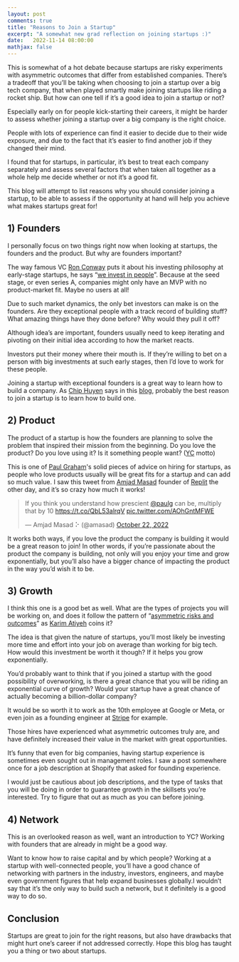 ```yaml
---
layout: post
comments: true
title: "Reasons to Join a Startup"
excerpt: "A somewhat new grad reflection on joining startups :)"
date:   2022-11-14 08:00:00
mathjax: false
---
```


This is somewhat of a hot debate because startups are risky experiments with asymmetric outcomes that differ from established companies. There’s a tradeoff that you’ll be taking when choosing to join a startup over a big tech company, that when played smartly make joining startups like riding a rocket ship. But how can one tell if it’s a good idea to join a startup or not?

Especially early on for people kick-starting their careers, it might be harder to assess whether joining a startup over a big company is the right choice.

People with lots of experience can find it easier to decide due to their wide exposure, and due to the fact that it’s easier to find another job if they changed their mind.

I found that for startups, in particular, it’s best to treat each company separately and assess several factors that when taken all together as a whole help me decide whether or not it’s a good fit.

This blog will attempt to list reasons why you should consider joining a startup, to be able to assess if the opportunity at hand will help you achieve what makes startups great for!

## 1) Founders
I personally focus on two things right now when looking at startups, the founders and the product. But why are founders important?

The way famous VC [Ron Conway](https://twitter.com/ronconway?lang=en) puts it about his investing philosophy at early-stage startups, he says “[we invest in people](https://youtu.be/qvHhhIfu7Lo?t=1178)”. Because at the seed stage, or even series A, companies might only have an MVP with no product-market fit. Maybe no users at all!

Due to such market dynamics, the only bet investors can make is on the founders. Are they exceptional people with a track record of building stuff? What amazing things have they done before? Why would they pull it off? 

Although idea’s are important, founders usually need to keep iterating and pivoting on their initial idea according to how the market reacts.

Investors put their money where their mouth is. If they’re willing to bet on a person with big investments at such early stages, then I’d love to work for these people.

Joining a startup  with exceptional founders is a great way to learn how to build a company. As [Chip Huyen](https://huyenchip.com/) says in this [blog](https://huyenchip.com/2021/02/27/why-not-join-a-startup.html#why_join_a_startup), probably the best reason to join a startup is to learn how to build one.

## 2) Product
The product of a startup is how the founders are planning to solve the problem that inspired their mission from the beginning. Do you love the product? Do you love using it? Is it something people want? ([YC](https://www.ycombinator.com/)  motto)

This is one of [Paul Graham](https://twitter.com/paulg)'s solid pieces of advice on hiring for startups, as people who love products usually will be great fits for a startup and can add so much value. I saw this tweet from [Amjad Masad](https://twitter.com/amasad) founder of [Replit](https://replit.com/~) the other day, and it’s so crazy how much it works!

<blockquote class="twitter-tweet"><p lang="en" dir="ltr">If you think you understand how prescient <a href="https://twitter.com/paulg?ref_src=twsrc%5Etfw">@paulg</a> can be, multiply that by 10 <a href="https://t.co/QbL53alrqV">https://t.co/QbL53alrqV</a> <a href="https://t.co/AOhGntMFWE">pic.twitter.com/AOhGntMFWE</a></p>&mdash; Amjad Masad ⠕ (@amasad) <a href="https://twitter.com/amasad/status/1583613496926736384?ref_src=twsrc%5Etfw">October 22, 2022</a></blockquote> <script async src="https://platform.twitter.com/widgets.js" charset="utf-8"></script>

It works both ways, if you love the product the company is building it would be a great reason to join! In other words, if you’re passionate about the product the company is building, not only will you enjoy your time and grow exponentially, but you’ll also have a bigger chance of impacting the product in the way you’d wish it to be.

## 3) Growth
I think this one is a good bet as well. What are the types of projects you will be working on, and does it follow the pattern of  “[asymmetric risks and outcomes](https://engineering.ramp.com/making-big-bets-in-business)” as [Karim Atiyeh](https://twitter.com/karimatiyeh) coins it? 

The idea is that given the nature of startups, you’ll most likely be investing more time and effort into your job on average than working for big tech. How would this investment be worth it though? If it helps you grow exponentially.

You’d probably want to think that if you joined a startup with the good possibility of overworking, is there a great chance that you will be riding an exponential curve of growth? Would your startup have a great chance of actually becoming a billion-dollar company?

It would be so worth it to work as the 10th employee at Google or Meta, or even join as a founding engineer at [Stripe](https://stripe.com/) for example.

Those hires have experienced what asymmetric outcomes truly are, and have definitely increased their value in the market with great opportunities.

It’s funny that even for big companies, having startup experience is sometimes even sought out in management roles. I saw a post somewhere once for a job description at Shopify that asked for founding experience.

I would just be cautious about job descriptions, and the type of tasks that you will be doing in order to guarantee growth in the skillsets you’re interested. Try to figure that out as much as you can before joining.

## 4) Network
This is an overlooked reason as well, want an introduction to YC? Working with founders that are already in might be a good way. 

Want to know how to raise capital and by which people? Working at a startup with well-connected people, you’ll have a good chance of networking with partners in the industry, investors, engineers, and maybe even government figures that help expand businesses globally.I wouldn’t say that it’s the only way to build such a network, but it definitely is a good way to do so.

## Conclusion
Startups are great to join for the right reasons, but also have drawbacks that might hurt one’s career if not addressed correctly. Hope this blog has taught you a thing or two about startups. 
